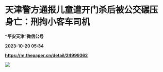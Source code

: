 # 天津警方通报儿童遭开门杀后被公交碾压身亡：刑拘小客车司机
**“平安天津”微信公号**

**2023-10-20 05:34**

**https://m.thepaper.cn/detail/24999362**

![](https://imagecloud.thepaper.cn/thepaper/image/274/899/16.png)